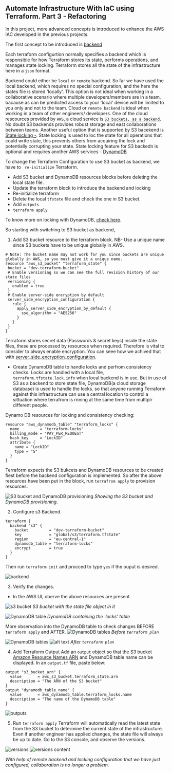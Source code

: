 ##  Automate Infrastructure With IaC using Terraform. Part 3 - Refactoring

In this project, more advanced concepts is introduced to enhance the AWS IAC developed in the previous projects.

The first concept to be introduced is [backend](https://www.terraform.io/docs/language/settings/backends/index.html)

Each terraform configurtion normally specifies a backend which is responsible for how Terraform stores its state, performs operations, and manages state locking. Terraform stores all the state of the infrastructure here in a ``json`` format.

Backend could either be ``local`` or ``remote`` backend. So far we have used the local backend, which requires no special configuration, and the here the states file is stored 'locally'. This option is not ideal when working in a collaborative scenario where multiple developers/members are in a team, bacause as can be predicted access to your 'local' device will be limited to you only and not to the team. Cloud or ``remote backend`` is  ideal when working in a team of other engineers/ developers. One of the cloud rescources provided by ``AWS``, a cloud service is [``S3 buckets, as a backend``](https://www.terraform.io/docs/language/settings/backends/s3.html).
No doubt S3 backends provides robust storage and east collaborations between teams. Another useful option that is supported by S3 bacekend is [State locking -](https://www.terraform.io/docs/language/state/locking.html).
State locking is used to loc the state for all operations that could write state, this prevents others from acquiring the lock and potentially corrupting your state. State locking feature for S3 backedn is optional and requires another AWS services - [DynamoDB](https://aws.amazon.com/dynamodb/)

To change the Terraform Configuration to use S3 bucket as backend, we have to `` re-initialize`` Terraform.

 * Add S3 bucket and DynamoDB resources blocks before deleting the local state file.
 * Update the terraform block to introduce the backend and locking
 * Re-initialize terraform
 * Delete the local ``tfstate`` file and check the one in S3 bucket.
 * Add ``outputs`` 
 * ``terraform apply``

 To know more on locking with DynamoDB, [check here](https://angelo-malatacca83.medium.com/aws-terraform-s3-and-dynamodb-backend-3b28431a76c1).

 So starting with switching to S3 bucket as backend,

 1. Add S3 bucket resource to the terraform block. NB-  Use  a unique name since S3 buckets have to be unique globally in AWS.

 ```
# Note: The bucket name may not work for you since buckets are unique globally in AWS, so you must give it a unique name.
resource "aws_s3_bucket" "terraform_state" {
  bucket = "dev-terraform-bucket"
  # Enable versioning so we can see the full revision history of our state files
  versioning {
    enabled = true
  }
  # Enable server-side encryption by default
  server_side_encryption_configuration {
    rule {
      apply_server_side_encryption_by_default {
        sse_algorithm = "AES256"
      }
    }
  }
}
``` 
 Terraform stores secret data (Passwords & secret keys) inside the state files, these are processed by resources when required. Therefore is vital to consider to always enable encryption. You can seee how we achived that with [server_side_encryption_configuration](https://docs.aws.amazon.com/AmazonS3/latest/userguide/serv-side-encryption.html).

 * Create DynamoDB table to handle locks and perfrom consistency checks. Locks are handled with a local file, `` terraform.tfstate.lock.info`` when local backend is in use. But in use of S3 as  a backend to store state file, DynamoDB(a cloud storage database) is used to handle the locks. so that anyone running Terraform against this infrastructure can use a central location to control a sittuation where terrafrom is rnning at the same time from multiplr different people.


Dynamo DB resources for locking and consistency checking:

```
resource "aws_dynamodb_table" "terraform_locks" {
  name         = "terraform-locks"
  billing_mode = "PAY_PER_REQUEST"
  hash_key     = "LockID"
  attribute {
    name = "LockID"
    type = "S"
  }
}
```

Terraform expects the S3 bukcets and DynamoDB resources to be created fiest before the backend configuration is implemented. So after the above resources have been put in the block, run ``terrafrom apply`` to provision resources.


![S3 bucket and DynamoDB provisioning](<images/2 apply complete.jpg>)
*Showing the S3 bucket and DynamoDB provisioning.*

2. Configure s3 Backend.

```
terraform {
  backend "s3" {
    bucket         = "dev-terraform-bucket"
    key            = "global/s3/terraform.tfstate"
    region         = "eu-central-1"
    dynamodb_table = "terraform-locks"
    encrypt        = true
  }
}

```

Then run ``terraform init`` and procced to type ``yes`` if the ouput is desired.

![backend](<images/4 main backend config terraform init.jpg>)


3. Verify the changes.

* In the AWS UI, oberve the above resources are present.

![s3 bucket ](<images/6 s3 bucket content - tfstate.jpg>)
*S3 bucket with the state file object in it*





![DynamoDB table](<images/7 dyhnamodb table.jpg>)
*DynamoDB containing the 'locks' table*


More observation into the DynamoDB table to check changes BEFORE ``terraform apply`` and AFTER.
![DynamoDB tables](<images/7a dynamodb table.jpg>)
*Before ``terraform plan``*


![DynamoDB tables](<images/7b dynamodb1 after terraform plan.jpg>) ![alt text](<images/7c dynamodb 2 after terraform plan.jpg>)
*After ``terraform plan``*


4. Add Terraform Output
Add an ``output`` object so that the S3 bucket [Amazon Resource Names ARN](https://docs.aws.amazon.com/general/latest/gr/aws-arns-and-namespaces.html) and DynamoDB table name can be displayed.
In an ``output.tf`` file, paste below:

```
output "s3_bucket_arn" {
  value       = aws_s3_bucket.terraform_state.arn
  description = "The ARN of the S3 bucket"
}
output "dynamodb_table_name" {
  value       = aws_dynamodb_table.terraform_locks.name
  description = "The name of the DynamoDB table"
}
``` 
![outputs](<images/8 output.ft.jpg>)

5. Run ``terraform apply`` 
Terraform will automatically read the latest state from the S3 bucket to determine the current state of the infrastructure. Even if another engineer has applied changes, the state file will always be up to date.
Go to the S3 console, and observe the versions.

![versions](<images/8a versions.jpg>)
![versions content](<images/8b versions content.jpg>)

*With help of remote backend and locking configuration that we have just configured, collaboration is no longer a problem.*